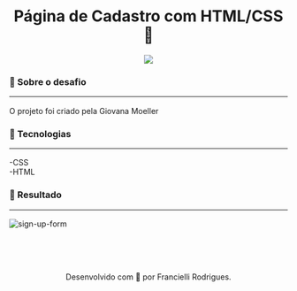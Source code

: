 <h1 align="center">
Página de Cadastro com HTML/CSS 📃
</h1>
<p align="center">
<a target="_blank" rel="noopener noreferrer" href="https://camo.githubusercontent.com/66fe19848b26f90cf13a99b798f742a9e7809b27/68747470733a2f2f696d672e736869656c64732e696f2f62616467652f746563682d66726f6e742d2d656e642d627269676874677265656e"><img src="https://camo.githubusercontent.com/66fe19848b26f90cf13a99b798f742a9e7809b27/68747470733a2f2f696d672e736869656c64732e696f2f62616467652f746563682d66726f6e742d2d656e642d627269676874677265656e" data-canonical-src="https://img.shields.io/badge/tech-front--end-brightgreen" style="max-width:100%;"></a>

### 🧐 Sobre o desafio <hr>

O projeto foi criado pela Giovana Moeller

### 🚨 Tecnologias <hr>

-CSS <br>
-HTML <br>

### 🎉 Resultado <hr>

<img alt="sign-up-form" src="https://ik.imagekit.io/atnyozbx9v/final_hBbJ3p94C.png">

<br><br><br>
<p align="center">
Desenvolvido com 💜 por Francielli Rodrigues.
</p>


